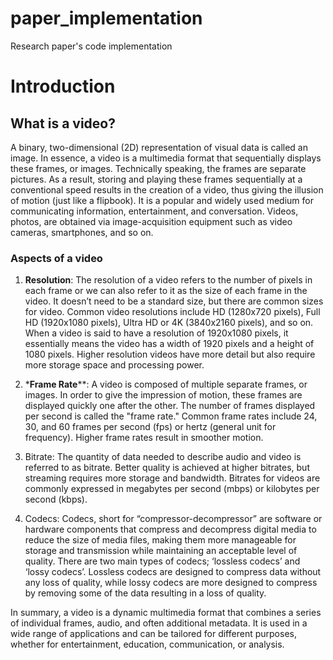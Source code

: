 # paper_implementation
Research paper's code implementation

# Introduction
## What is a video?
A binary, two-dimensional (2D) representation of visual data is called an image. In essence, a video is a multimedia format that sequentially displays these frames, or images. Technically speaking, the frames are separate pictures. As a result, storing and playing these frames sequentially at a conventional speed results in the creation of a video, thus giving the illusion of motion (just like a flipbook).
It is a popular and widely used medium for communicating information, entertainment, and conversation. Videos, photos, are obtained via image-acquisition equipment such as video cameras, smartphones, and so on.

### Aspects of a video
1. __Resolution__:
The resolution of a video refers to the number of pixels in each frame or we can also refer to it as the size of each frame in the video. It doesn’t need to be a standard size, but there are common sizes for video. Common video resolutions include HD (1280x720 pixels), Full HD (1920x1080 pixels), Ultra HD or 4K (3840x2160 pixels), and so on.
When a video is said to have a resolution of 1920x1080 pixels, it essentially means the video has a width of 1920 pixels and a height of 1080 pixels.
Higher resolution videos have more detail but also require more storage space and processing power.

2. *__Frame Rate__**:
A video is composed of multiple separate frames, or images. In order to give the impression of motion, these frames are displayed quickly one after the other.
 The number of frames displayed per second is called the "frame rate." Common frame rates include 24, 30, and 60 frames per second (fps) or hertz (general unit for frequency). Higher frame rates result in smoother motion.

3. Bitrate:
The quantity of data needed to describe audio and video is referred to as bitrate. Better quality is achieved at higher bitrates, but streaming requires more storage and bandwidth.
Bitrates for videos are commonly expressed in megabytes per second (mbps) or kilobytes per second (kbps).

4. Codecs:
Codecs, short for “compressor-decompressor” are software or hardware components that compress and decompress digital media to reduce the size of media files, making them more manageable for storage and transmission while maintaining an acceptable level of quality.
There are two main types of codecs; ‘lossless codecs’ and ‘lossy codecs’. Lossless codecs are designed to compress data without any loss of quality, while lossy codecs are more designed to compress by removing some of the data resulting in a loss of quality.

In summary, a video is a dynamic multimedia format that combines a series of individual frames, audio, and often additional metadata. It is used in a wide range of applications and can be tailored for different purposes, whether for entertainment, education, communication, or analysis.
